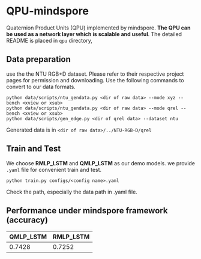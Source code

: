 # QPU-mindspore
Quaternion Product Units (QPU) implemented by mindspore. 
**The QPU can be used as a network layer which is scalable and useful**. The detailed README is placed in ``qpu`` directory,

## Data preparation
use the the NTU RGB+D dataset. Please refer to their respective project pages for permission and downloading. Use the following commands to convert to our data formats.
```
python data/scripts/ntu_gendata.py <dir of raw data> --mode xyz --bench <xview or xsub>
python data/scripts/ntu_gendata.py <dir of raw data> --mode qrel --bench <xview or xsub>
python data/scripts/gen_edge.py <dir of qrel data> --dataset ntu
```
Generated data is in ```<dir of raw data>/../NTU-RGB-D/qrel```
## Train and Test
We choose **RMLP_LSTM** and **QMLP_LSTM** as our demo models. we provide ```.yaml``` file for convenient train and test.
```
python train.py configs/<config name>.yaml
```
Check the path, especially the data path in .yaml file.

## Performance under mindspore framework (accuracy)
|  QMLP_LSTM  | RMLP_LSTM  |
|  ----  | ----  |
|  0.7428 |  0.7252 |


